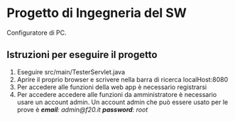 # Progetto di Ingegneria del SW

Configuratore di PC. 

## Istruzioni per eseguire il progetto

1. Eseguire src/main/TesterServlet.java
2. Aprire il proprio browser e scrivere nella barra di ricerca localHost:8080
3. Per accedere alle funzioni della web app è necessario registrarsi
4. Per accedere accedere alle funzioni da amministratore è necessario usare un account admin. Un account admin che può essere usato per le prove è ___email__: admin@f20.it_ ___password__: root_
